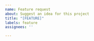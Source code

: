 ```yaml
---
name: Feature request
about: Suggest an idea for this project
title: "[FEATURE]"
labels: feature
assignees: ''

---
```



